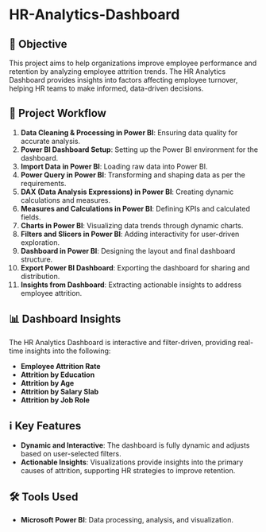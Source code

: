 # HR-Analytics-Dashboard
## 🎯 Objective
This project aims to help organizations improve employee performance and retention by analyzing employee attrition trends. The HR Analytics Dashboard provides insights into factors affecting employee turnover, helping HR teams to make informed, data-driven decisions.

## 🚀 Project Workflow

1. **Data Cleaning & Processing in Power BI**: Ensuring data quality for accurate analysis.
2. **Power BI Dashboard Setup**: Setting up the Power BI environment for the dashboard.
3. **Import Data in Power BI**: Loading raw data into Power BI.
4. **Power Query in Power BI**: Transforming and shaping data as per the requirements.
5. **DAX (Data Analysis Expressions) in Power BI**: Creating dynamic calculations and measures.
6. **Measures and Calculations in Power BI**: Defining KPIs and calculated fields.
7. **Charts in Power BI**: Visualizing data trends through dynamic charts.
8. **Filters and Slicers in Power BI**: Adding interactivity for user-driven exploration.
9. **Dashboard in Power BI**: Designing the layout and final dashboard structure.
10. **Export Power BI Dashboard**: Exporting the dashboard for sharing and distribution.
11. **Insights from Dashboard**: Extracting actionable insights to address employee attrition.

## 📊 Dashboard Insights

The HR Analytics Dashboard is interactive and filter-driven, providing real-time insights into the following:

- **Employee Attrition Rate**
- **Attrition by Education**
- **Attrition by Age**
- **Attrition by Salary Slab**
- **Attrition by Job Role**

## ℹ️ Key Features
- **Dynamic and Interactive**: The dashboard is fully dynamic and adjusts based on user-selected filters.
- **Actionable Insights**: Visualizations provide insights into the primary causes of attrition, supporting HR strategies to improve retention.

## 🛠 Tools Used
- **Microsoft Power BI**: Data processing, analysis, and visualization.
